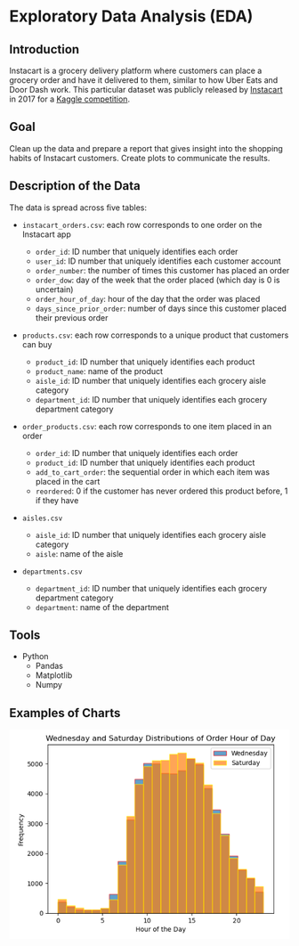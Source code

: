# Exploratory Data Analysis (EDA)

## Introduction

Instacart is a grocery delivery platform where customers can place a grocery order and have it delivered to them, similar to how Uber Eats and Door Dash work. This particular dataset was publicly released by [Instacart](https://tech.instacart.com/3-million-instacart-orders-open-sourced-d40d29ead6f2) in 2017 for a [Kaggle competition](https://www.kaggle.com/c/instacart-market-basket-analysis/overview).

## Goal

Clean up the data and prepare a report that gives insight into the shopping habits of Instacart customers. Create plots to communicate the results.

## Description of the Data

The data is spread across five tables:


- `instacart_orders.csv`: each row corresponds to one order on the Instacart app
    - `order_id`: ID number that uniquely identifies each order
  - `user_id`: ID number that uniquely identifies each customer account
  - `order_number`: the number of times this customer has placed an order
  - `order_dow`: day of the week that the order placed (which day is 0 is uncertain)
  - `order_hour_of_day`: hour of the day that the order was placed
  - `days_since_prior_order`: number of days since this customer placed their previous order

- `products.csv`: each row corresponds to a unique product that customers can buy
  - `product_id`: ID number that uniquely identifies each product
  - `product_name`: name of the product
  - `aisle_id`: ID number that uniquely identifies each grocery aisle category
  - `department_id`: ID number that uniquely identifies each grocery department category
- `order_products.csv`: each row corresponds to one item placed in an order
  - `order_id`: ID number that uniquely identifies each order
  - `product_id`: ID number that uniquely identifies each product
  - `add_to_cart_order`: the sequential order in which each item was placed in the cart
  - `reordered`: 0 if the customer has never ordered this product before, 1 if they have
- `aisles.csv`
  - `aisle_id`: ID number that uniquely identifies each grocery aisle category
  - `aisle`: name of the aisle
- `departments.csv`
  - `department_id`: ID number that uniquely identifies each grocery department category
  - `department`: name of the department




## Tools

- Python
  - Pandas
  - Matplotlib
  - Numpy

## Examples of Charts

![alt text](https://github.com/michaeltwersky/Data_Projects_TripleTen/blob/main/Sprint%2002%20-%20Exploratory%20Data%20Analysis%20(EDA)/Images/Image%201.png)
